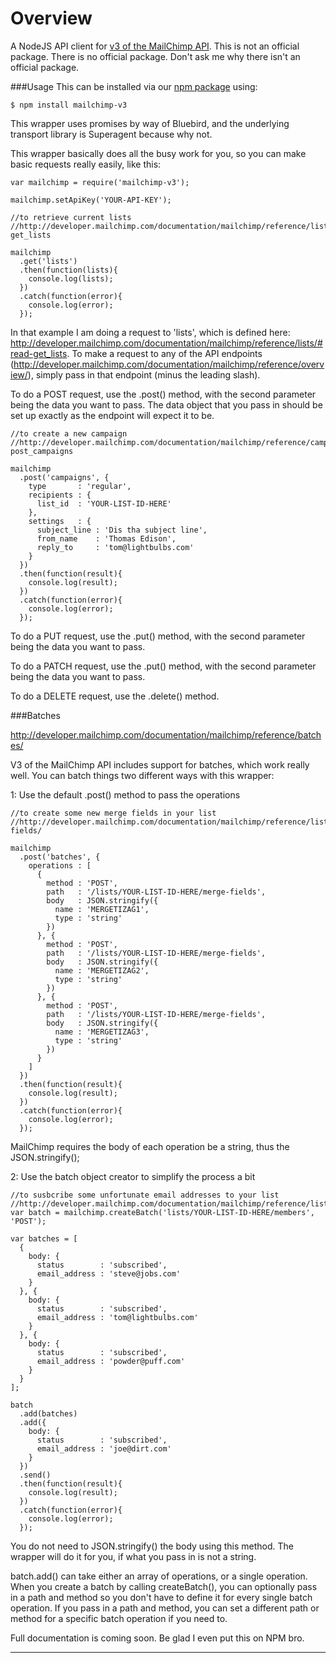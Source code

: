 Overview
=============================================
A NodeJS API client for [v3 of the MailChimp API](http://developer.mailchimp.com/documentation/mailchimp/reference/overview/). This is not an official package. There is no official package. Don't ask me why there isn't an official package.


###Usage
This can be installed via our [npm package](https://npmjs.org/package/mailchimp-v3) using:
```
$ npm install mailchimp-v3
```

This wrapper uses promises by way of Bluebird, and the underlying transport library is Superagent because why not.

This wrapper basically does all the busy work for you, so you can make basic requests really easily, like this:

```
var mailchimp = require('mailchimp-v3');

mailchimp.setApiKey('YOUR-API-KEY');

//to retrieve current lists
//http://developer.mailchimp.com/documentation/mailchimp/reference/lists/#read-get_lists

mailchimp
  .get('lists')
  .then(function(lists){
    console.log(lists);
  })
  .catch(function(error){
    console.log(error);
  });
```

In that example I am doing a request to 'lists', which is defined here: http://developer.mailchimp.com/documentation/mailchimp/reference/lists/#read-get_lists.
To make a request to any of the API endpoints (http://developer.mailchimp.com/documentation/mailchimp/reference/overview/), simply pass in that endpoint (minus the leading slash).

To do a POST request, use the .post() method, with the second parameter being the data you want to pass. The data object that you pass in should be set up exactly as the endpoint will expect it to be.

```
//to create a new campaign
//http://developer.mailchimp.com/documentation/mailchimp/reference/campaigns/#create-post_campaigns

mailchimp
  .post('campaigns', {
    type       : 'regular',
    recipients : {
      list_id  : 'YOUR-LIST-ID-HERE'
    },
    settings   : {
      subject_line : 'Dis tha subject line',
      from_name    : 'Thomas Edison',
      reply_to     : 'tom@lightbulbs.com'
    }
  })
  .then(function(result){
    console.log(result);
  })
  .catch(function(error){
    console.log(error);
  });
```

To do a PUT request, use the .put() method, with the second parameter being the data you want to pass.

To do a PATCH request, use the .put() method, with the second parameter being the data you want to pass.

To do a DELETE request, use the .delete() method.


###Batches

http://developer.mailchimp.com/documentation/mailchimp/reference/batches/

V3 of the MailChimp API includes support for batches, which work really well. You can batch things two different ways with this wrapper:

1: Use the default .post() method to pass the operations

```
//to create some new merge fields in your list
//http://developer.mailchimp.com/documentation/mailchimp/reference/lists/merge-fields/

mailchimp
  .post('batches', {
    operations : [
      {
        method : 'POST',
        path   : '/lists/YOUR-LIST-ID-HERE/merge-fields',
        body   : JSON.stringify({
          name : 'MERGETIZAG1',
          type : 'string'
        })
      }, {
        method : 'POST',
        path   : '/lists/YOUR-LIST-ID-HERE/merge-fields',
        body   : JSON.stringify({
          name : 'MERGETIZAG2',
          type : 'string'
        })
      }, {
        method : 'POST',
        path   : '/lists/YOUR-LIST-ID-HERE/merge-fields',
        body   : JSON.stringify({
          name : 'MERGETIZAG3',
          type : 'string'
        })
      }
    ]
  })
  .then(function(result){
    console.log(result);
  })
  .catch(function(error){
    console.log(error);
  });
```

MailChimp requires the body of each operation be a string, thus the JSON.stringify();


2: Use the batch object creator to simplify the process a bit

```
//to susbcribe some unfortunate email addresses to your list
//http://developer.mailchimp.com/documentation/mailchimp/reference/lists/members/
var batch = mailchimp.createBatch('lists/YOUR-LIST-ID-HERE/members', 'POST');

var batches = [
  {
    body: {
      status        : 'subscribed',
      email_address : 'steve@jobs.com'
    }
  }, {
    body: {
      status        : 'subscribed',
      email_address : 'tom@lightbulbs.com'
    }
  }, {
    body: {
      status        : 'subscribed',
      email_address : 'powder@puff.com'
    }
  }
];

batch
  .add(batches)
  .add({
    body: {
      status        : 'subscribed',
      email_address : 'joe@dirt.com'
    }
  })
  .send()
  .then(function(result){
    console.log(result);
  })
  .catch(function(error){
    console.log(error);
  });
```

You do not need to JSON.stringify() the body using this method. The wrapper will do it for you, if what you pass in is not a string.

batch.add() can take either an array of operations, or a single operation. When you create a batch by calling createBatch(), you can optionally pass in a path and method so you don't have to define it for every single batch operation. If you pass in a path and method, you can set a different path or method for a specific batch operation if you need to. 

Full documentation is coming soon. Be glad I even put this on NPM bro.

---